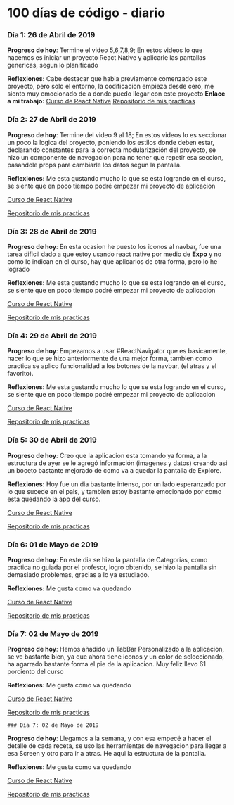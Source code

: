 # 100 días de código - diario

### Día 1: 26 de Abril de 2019

**Progreso de hoy**: Termine el video 5,6,7,8,9; En estos videos lo que hacemos es iniciar un proyecto React Native y aplicarle las pantallas genericas, segun lo planificado

**Reflexiones:** Cabe destacar que habia previamente comenzado este proyecto, pero solo el entorno, la codificacion empieza desde cero, me siento muy emocionado de a donde puedo llegar con este proyecto 
**Enlace a mi trabajo:** 
[Curso de React Native](https://www.udemy.com/curso-completo-de-react-native-y-mobx)
[Repositorio de mis practicas](https://github.com/soydavidarteaga/CursoDeReactNativeUdemy)



### Día 2: 27 de Abril de 2019

**Progreso de hoy**: Termine del video 9 al 18; En estos videos lo es seccionar un poco la logica del proyecto, poniendo los estilos donde deben estar, declarando constantes para la correcta modularización del proyecto, se hizo un componente de navegacion para no tener que repetir esa seccion, pasandole props para cambiarle los datos segun la pantalla.

**Reflexiones:** Me esta gustando mucho lo que se esta logrando en el curso, se siente que en poco tiempo podré empezar mi proyecto de aplicacion 

[Curso de React Native](https://www.udemy.com/curso-completo-de-react-native-y-mobx)

 [Repositorio de mis practicas](https://github.com/soydavidarteaga/CursoDeReactNativeUdemy/commit/b96a66184aa27b9f6c567f8a1ebb765bfb62a720) 

 

 ### Día 3: 28 de Abril de 2019

**Progreso de hoy**: En esta ocasion he puesto los iconos al navbar, fue una tarea dificil dado a que estoy usando react native por medio de **Expo** y no como lo indican en el curso, hay que aplicarlos de otra forma, pero lo he logrado

**Reflexiones:** Me esta gustando mucho lo que se esta logrando en el curso, se siente que en poco tiempo podré empezar mi proyecto de aplicacion 

[Curso de React Native](https://www.udemy.com/curso-completo-de-react-native-y-mobx)

 [Repositorio de mis practicas](https://github.com/soydavidarteaga/CursoDeReactNativeUdemy/commit/f3442007056cab93fac0f64472cf557cdd84e431) 

  ### Día 4: 29 de Abril de 2019

**Progreso de hoy**: Empezamos a usar #ReactNavigator que es basicamente, hacer lo que se hizo anteriormente de una mejor forma, tambien como practica se aplico funcionalidad a los botones de la navbar, (el atras y el favorito).

**Reflexiones:** Me esta gustando mucho lo que se esta logrando en el curso, se siente que en poco tiempo podré empezar mi proyecto de aplicacion 

[Curso de React Native](https://www.udemy.com/curso-completo-de-react-native-y-mobx)

 [Repositorio de mis practicas](https://github.com/soydavidarteaga/CursoDeReactNativeUdemy) 

   ### Día 5: 30 de Abril de 2019

**Progreso de hoy**: Creo que la aplicacion esta tomando ya forma, a la estructura de ayer se le agregó información (imagenes y datos) creando asi un boceto bastante mejorado de como va a quedar la pantalla de Explore.

**Reflexiones:** Hoy fue un dia bastante intenso, por un lado esperanzado por lo que sucede en el pais, y tambien estoy bastante emocionado por como esta quedando la app del curso.

[Curso de React Native](https://www.udemy.com/curso-completo-de-react-native-y-mobx)

 [Repositorio de mis practicas](https://github.com/soydavidarteaga/CursoDeReactNativeUdemy/commit/3cb96b5f786296b405090b86fb4c19b8172dcbc2) 

  ### Día 6: 01 de Mayo de 2019

**Progreso de hoy**: En este dia se hizo la pantalla de Categorias, como practica no guiada por el profesor, logro obtenido, se hizo la pantalla sin demasiado problemas, gracias a lo ya estudiado.

**Reflexiones:** Me gusta como va quedando

[Curso de React Native](https://www.udemy.com/curso-completo-de-react-native-y-mobx)

 [Repositorio de mis practicas](https://github.com/soydavidarteaga/CursoDeReactNativeUdemy/commit/070ef32c6dfac55628c10ab7ba74fb2ee1d017bd) 

   ### Día 7: 02 de Mayo de 2019

**Progreso de hoy**: Hemos añadido un TabBar Personalizado a la aplicacion, se ve bastante bien, ya que ahora tiene iconos y un color de seleccionado, ha agarrado bastante forma el pie de la aplicacion. Muy feliz llevo 61 porciento del curso

**Reflexiones:** Me gusta como va quedando

[Curso de React Native](https://www.udemy.com/curso-completo-de-react-native-y-mobx)

 [Repositorio de mis practicas](https://github.com/soydavidarteaga/CursoDeReactNativeUdemy/commit/69ff51db59465f26ecd8412e300c9e28bc9b9e48) 

    ### Día 7: 02 de Mayo de 2019

**Progreso de hoy**: Llegamos a la semana, y con esa empecé a hacer el detalle de cada receta, se uso las herramientas de navegacion para llegar a esa Screen y otro para ir a atras. He aqui la estructura de la pantalla.

**Reflexiones:** Me gusta como va quedando

[Curso de React Native](https://www.udemy.com/curso-completo-de-react-native-y-mobx)

 [Repositorio de mis practicas](https://github.com/soydavidarteaga/CursoDeReactNativeUdemy/commit/fcc8ebbe33bcc5bd7c0149f97d71da37f101699c) 